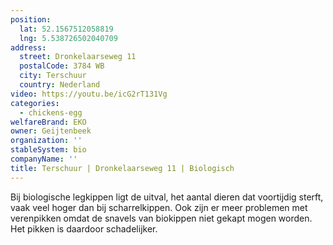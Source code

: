 ```yaml
---
position:
  lat: 52.1567512058819
  lng: 5.538726502040709
address:
  street: Dronkelaarseweg 11
  postalCode: 3784 WB
  city: Terschuur
  country: Nederland
video: https://youtu.be/icG2rT131Vg
categories:
  - chickens-egg
welfareBrand: EKO
owner: Geijtenbeek
organization: ''
stableSystem: bio
companyName: ''
title: Terschuur | Dronkelaarseweg 11 | Biologisch
---
```

Bij biologische legkippen ligt de uitval, het aantal dieren dat voortijdig sterft, vaak veel hoger dan bij scharrelkippen. Ook zijn er meer problemen met verenpikken omdat de snavels van biokippen niet gekapt mogen worden. Het pikken is daardoor schadelijker.